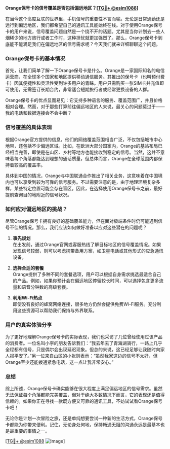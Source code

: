 **Orange保号卡的信号覆盖是否包括偏远地区？[[TG💪+ @esim1088](https://t.me/s/esim1088)]**

在当今这个高度互联的世界里，手机信号的重要性不言而喻。无论是日常通勤还是远行到偏远地区，我们都希望自己的通讯工具能始终在线。对于使用Orange保号卡的用户来说，信号覆盖问题自然是一个绕不开的话题。尤其是当你计划去一些人烟稀少的地方旅行或者工作时，这种担忧就更加强烈了。那么，Orange保号卡到底能不能满足我们在偏远地区的信号需求呢？今天我们就来详细聊聊这个问题。

### Orange保号卡的基本情况

首先，让我们简单了解一下Orange保号卡是什么。Orange是一家国际知名的电信运营商，在全球多个国家和地区提供移动通信服务。其推出的保号卡（也叫预付费卡）因其便捷性和灵活性受到许多用户的青睐。用户只需购买一张SIM卡并充值即可使用，无需签订长期合约，非常适合短期旅行者或经常更换设备的人群。

Orange保号卡的优点显而易见：它支持多种语言的服务、覆盖范围广，并且价格相对合理。然而，对于那些打算前往偏远地区的人来说，最关心的问题莫过于——我的电话和数据连接会不会中断？

### 信号覆盖的具体表现

根据Orange官方提供的信息，他们的网络覆盖范围相当广泛，不仅包括城市中心地带，还包括不少偏远区域。比如，在欧洲大部分国家内，Orange的基站布局已经相当完善，即使是在山区、乡村等地方也能接收到稳定的信号。当然，这并不意味着每个角落都能达到理想的通话质量，但总体而言，Orange在全球范围内都保持着较高的覆盖率。

具体到中国的情况，Orange与中国联通合作推出了相关业务，这意味着在中国境内也可以享受到较为可靠的信号服务。不过需要注意的是，由于地理环境复杂多样，某些特定位置可能会存在盲区。因此，在选择使用Orange保号卡之前，最好提前查询目的地附近的信号状况。

### 如何应对偏远地区的挑战？

尽管Orange保号卡拥有良好的基础覆盖能力，但在面对极端条件时仍可能遇到信号不佳的情况。那么，我们应该如何做好准备以应对这些潜在的问题呢？

1. **事先规划**  
   在出发前，通过Orange官网或客服热线了解目标地区的信号覆盖情况。如果发现信号较弱，则可以考虑携带备用方案，如卫星电话或其他形式的应急通讯设备。

2. **选择合适的套餐**  
   Orange提供了多种不同的套餐选项，用户可以根据自身需求挑选最适合自己的产品。例如，如果你预计会在偏远地区停留较长时间，可以选择包含更多流量和语音分钟数的高级套餐。

3. **利用Wi-Fi热点**  
   即使没有良好的蜂窝网络连接，很多地方仍然会提供免费Wi-Fi服务。充分利用这些资源可以帮助我们保持与外界联系。

### 用户的真实体验分享

为了更好地理解Orange保号卡的实际表现，我们也采访了几位曾经使用过该产品的消费者。一位名叫小李的朋友告诉我们：“我去年去了青海湖骑行，一路上几乎全程都有信号，只是偶尔会出现延迟现象。但总的来说，这已经足够让我随时向家人报平安了。”另一位来自山区的小张则表示：“虽然我家这边的信号不太好，但Orange至少还能拨通紧急电话，这一点让我非常安心。”

### 总结

综上所述，Orange保号卡确实能够在很大程度上满足偏远地区的信号需求。虽然无法保证每个角落都能完美覆盖，但对于绝大多数情况下而言，它的表现还是值得信赖的。如果你正在寻找一款既方便又可靠的通讯工具，不妨试试看Orange保号卡吧！

无论你是计划一次冒险之旅，还是单纯想要尝试一种新的生活方式，Orange保号卡都能为你带来便利。记住，无论身处何地，保持畅通无阻的沟通永远是最基本也是最重要的事情之一。

[[TG💪+ @esim1088](https://t.me/s/esim1088) ![Image](https://i.postimg.cc/4NQfJmqS/Snipaste-2025-05-13-00-14-12.png)]